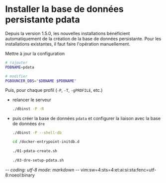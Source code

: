 # Installer la base de données persistante pdata

Depuis la version 1.5.0, les nouvelles installations bénéficient automatiquement
de la création de la base de données persistante. Pour les installations
existantes, il faut faire l'opération manuellement.

Mettre à jour la configuration
~~~sh
# rajouter
PDBNAME=pdata

# modifier
PGBOUNCER_DBS="$DBNAME $PDBNAME"
~~~

Puis, pour chaque profil (`-P`, `-T`, `-gPROFILE`, etc.)
* relancer le serveur
  ~~~sh
  ./dbinst -P -R
  ~~~
* puis créer la base de données `pdata` et configurer la liaison avec la base de
  données `dre`
  ~~~sh
  ./dbinst -P --shell-db
  ~~~
  ~~~sh
  cd /docker-entrypoint-initdb.d
   
  ./01-pdata-create.sh
   
  ./03-dre-setup-pdata.sh
  ~~~

-*- coding: utf-8 mode: markdown -*- vim:sw=4:sts=4:et:ai:si:sta:fenc=utf-8:noeol:binary